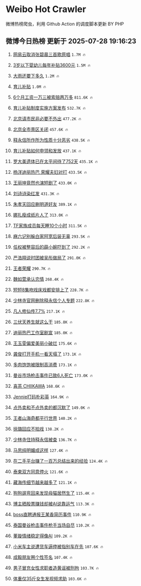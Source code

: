 # Weibo Hot Crawler 



微博热榜爬虫，利用 Github Action 的调度脚本更新 BY PHP 


## 微博今日热榜 更新于 2025-07-28 19:16:23 
1. [网易云取消张碧晨三首歌原唱](https://s.weibo.com/weibo?q=%23%E7%BD%91%E6%98%93%E4%BA%91%E5%8F%96%E6%B6%88%E5%BC%A0%E7%A2%A7%E6%99%A8%E4%B8%89%E9%A6%96%E6%AD%8C%E5%8E%9F%E5%94%B1%23&t=31&band_rank=1&Refer=top) `1.7M 🔥` 

1. [3岁以下婴幼儿每年补贴3600元](https://s.weibo.com/weibo?q=%233%E5%B2%81%E4%BB%A5%E4%B8%8B%E5%A9%B4%E5%B9%BC%E5%84%BF%E6%AF%8F%E5%B9%B4%E8%A1%A5%E8%B4%B43600%E5%85%83%23&t=31&band_rank=2&Refer=top) `1.5M 🔥` 

1. [大雨还要下多久](https://s.weibo.com/weibo?q=%23%E5%A4%A7%E9%9B%A8%E8%BF%98%E8%A6%81%E4%B8%8B%E5%A4%9A%E4%B9%85%23&t=31&band_rank=3&Refer=top) `1.2M 🔥` 

1. [育儿补贴](https://s.weibo.com/weibo?q=%E8%82%B2%E5%84%BF%E8%A1%A5%E8%B4%B4&t=31&band_rank=4&Refer=top) `1.0M 🔥` 

1. [6个月工资一万三被索赔两万多](https://s.weibo.com/weibo?q=%236%E4%B8%AA%E6%9C%88%E5%B7%A5%E8%B5%84%E4%B8%80%E4%B8%87%E4%B8%89%E8%A2%AB%E7%B4%A2%E8%B5%94%E4%B8%A4%E4%B8%87%E5%A4%9A%23&t=31&band_rank=5&Refer=top) `811.6K 🔥` 

1. [育儿补贴制度实施方案发布](https://s.weibo.com/weibo?q=%23%E8%82%B2%E5%84%BF%E8%A1%A5%E8%B4%B4%E5%88%B6%E5%BA%A6%E5%AE%9E%E6%96%BD%E6%96%B9%E6%A1%88%E5%8F%91%E5%B8%83%23&t=31&band_rank=6&Refer=top) `532.7K 🔥` 

1. [北京请市民非必要不外出](https://s.weibo.com/weibo?q=%23%E5%8C%97%E4%BA%AC%E8%AF%B7%E5%B8%82%E6%B0%91%E9%9D%9E%E5%BF%85%E8%A6%81%E4%B8%8D%E5%A4%96%E5%87%BA%23&t=31&band_rank=7&Refer=top) `477.2K 🔥` 

1. [北京全市景区关闭](https://s.weibo.com/weibo?q=%23%E5%8C%97%E4%BA%AC%E5%85%A8%E5%B8%82%E6%99%AF%E5%8C%BA%E5%85%B3%E9%97%AD%23&t=31&band_rank=8&Refer=top) `457.6K 🔥` 

1. [释永信所作所为性质十分恶劣](https://s.weibo.com/weibo?q=%23%E9%87%8A%E6%B0%B8%E4%BF%A1%E6%89%80%E4%BD%9C%E6%89%80%E4%B8%BA%E6%80%A7%E8%B4%A8%E5%8D%81%E5%88%86%E6%81%B6%E5%8A%A3%23&t=31&band_rank=9&Refer=top) `438.5K 🔥` 

1. [育儿补贴如何申领和发放](https://s.weibo.com/weibo?q=%23%E8%82%B2%E5%84%BF%E8%A1%A5%E8%B4%B4%E5%A6%82%E4%BD%95%E7%94%B3%E9%A2%86%E5%92%8C%E5%8F%91%E6%94%BE%23&t=31&band_rank=10&Refer=top) `437.1K 🔥` 

1. [罗大美遗体已在太平间待了752天](https://s.weibo.com/weibo?q=%23%E7%BD%97%E5%A4%A7%E7%BE%8E%E9%81%97%E4%BD%93%E5%B7%B2%E5%9C%A8%E5%A4%AA%E5%B9%B3%E9%97%B4%E5%BE%85%E4%BA%86752%E5%A4%A9%23&t=31&band_rank=11&Refer=top) `435.1K 🔥` 

1. [杨洋迪丽热巴 荣耀夫妇对打](https://s.weibo.com/weibo?q=%E6%9D%A8%E6%B4%8B%E8%BF%AA%E4%B8%BD%E7%83%AD%E5%B7%B4%20%E8%8D%A3%E8%80%80%E5%A4%AB%E5%A6%87%E5%AF%B9%E6%89%93&t=31&band_rank=12&Refer=top) `433.5K 🔥` 

1. [王丽坤竟然也演短剧了](https://s.weibo.com/weibo?q=%E7%8E%8B%E4%B8%BD%E5%9D%A4%E7%AB%9F%E7%84%B6%E4%B9%9F%E6%BC%94%E7%9F%AD%E5%89%A7%E4%BA%86&t=31&band_rank=13&Refer=top) `433.0K 🔥` 

1. [刘诗诗染红发](https://s.weibo.com/weibo?q=%E5%88%98%E8%AF%97%E8%AF%97%E6%9F%93%E7%BA%A2%E5%8F%91&t=31&band_rank=14&Refer=top) `431.3K 🔥` 

1. [朱孝天回应删明道好友](https://s.weibo.com/weibo?q=%E6%9C%B1%E5%AD%9D%E5%A4%A9%E5%9B%9E%E5%BA%94%E5%88%A0%E6%98%8E%E9%81%93%E5%A5%BD%E5%8F%8B&t=31&band_rank=15&Refer=top) `389.1K 🔥` 

1. [娜扎瘦成纸片人了](https://s.weibo.com/weibo?q=%E5%A8%9C%E6%89%8E%E7%98%A6%E6%88%90%E7%BA%B8%E7%89%87%E4%BA%BA%E4%BA%86&t=31&band_rank=16&Refer=top) `313.0K 🔥` 

1. [TF家族成员每天睡10个小时](https://s.weibo.com/weibo?q=TF%E5%AE%B6%E6%97%8F%E6%88%90%E5%91%98%E6%AF%8F%E5%A4%A9%E7%9D%A110%E4%B8%AA%E5%B0%8F%E6%97%B6&t=31&band_rank=17&Refer=top) `311.5K 🔥` 

1. [麻六记别躲白家阿宽后装无辜](https://s.weibo.com/weibo?q=%23%E9%BA%BB%E5%85%AD%E8%AE%B0%E5%88%AB%E8%BA%B2%E7%99%BD%E5%AE%B6%E9%98%BF%E5%AE%BD%E5%90%8E%E8%A3%85%E6%97%A0%E8%BE%9C%23&t=31&band_rank=18&Refer=top) `293.5K 🔥` 

1. [任权被整容后的薛小婉吓到了](https://s.weibo.com/weibo?q=%23%E4%BB%BB%E6%9D%83%E8%A2%AB%E6%95%B4%E5%AE%B9%E5%90%8E%E7%9A%84%E8%96%9B%E5%B0%8F%E5%A9%89%E5%90%93%E5%88%B0%E4%BA%86%23&t=31&band_rank=19&Refer=top) `292.2K 🔥` 

1. [严浩翔说时团被吴彤做局了](https://s.weibo.com/weibo?q=%E4%B8%A5%E6%B5%A9%E7%BF%94%E8%AF%B4%E6%97%B6%E5%9B%A2%E8%A2%AB%E5%90%B4%E5%BD%A4%E5%81%9A%E5%B1%80%E4%BA%86&t=31&band_rank=20&Refer=top) `291.0K 🔥` 

1. [王者荣耀](https://s.weibo.com/weibo?q=%23%E7%8E%8B%E8%80%85%E8%8D%A3%E8%80%80%23&t=31&band_rank=21&Refer=top) `290.7K 🔥` 

1. [魏如萱承认恋情](https://s.weibo.com/weibo?q=%23%E9%AD%8F%E5%A6%82%E8%90%B1%E6%89%BF%E8%AE%A4%E6%81%8B%E6%83%85%23&t=31&band_rank=22&Refer=top) `268.4K 🔥` 

1. [短短8集吻戏床戏都安排上了](https://s.weibo.com/weibo?q=%E7%9F%AD%E7%9F%AD8%E9%9B%86%E5%90%BB%E6%88%8F%E5%BA%8A%E6%88%8F%E9%83%BD%E5%AE%89%E6%8E%92%E4%B8%8A%E4%BA%86&t=31&band_rank=23&Refer=top) `228.7K 🔥` 

1. [少林寺官网删除释永信个人专题](https://s.weibo.com/weibo?q=%23%E5%B0%91%E6%9E%97%E5%AF%BA%E5%AE%98%E7%BD%91%E5%88%A0%E9%99%A4%E9%87%8A%E6%B0%B8%E4%BF%A1%E4%B8%AA%E4%BA%BA%E4%B8%93%E9%A2%98%23&t=31&band_rank=24&Refer=top) `222.8K 🔥` 

1. [凡人修仙传7.7%](https://s.weibo.com/weibo?q=%23%E5%87%A1%E4%BA%BA%E4%BF%AE%E4%BB%99%E4%BC%A07.7%25%23&t=31&band_rank=25&Refer=top) `217.1K 🔥` 

1. [三伏天养生就这么干](https://s.weibo.com/weibo?q=%23%E4%B8%89%E4%BC%8F%E5%A4%A9%E5%85%BB%E7%94%9F%E5%B0%B1%E8%BF%99%E4%B9%88%E5%B9%B2%23&t=31&band_rank=26&Refer=top) `185.8K 🔥` 

1. [迪丽热巴工作室剧宣](https://s.weibo.com/weibo?q=%23%E8%BF%AA%E4%B8%BD%E7%83%AD%E5%B7%B4%E5%B7%A5%E4%BD%9C%E5%AE%A4%E5%89%A7%E5%AE%A3%23&t=31&band_rank=27&Refer=top) `185.0K 🔥` 

1. [王玉雯偏爱美丽小破烂](https://s.weibo.com/weibo?q=%E7%8E%8B%E7%8E%89%E9%9B%AF%E5%81%8F%E7%88%B1%E7%BE%8E%E4%B8%BD%E5%B0%8F%E7%A0%B4%E7%83%82&t=31&band_rank=28&Refer=top) `175.6K 🔥` 

1. [龚俊打开手机一看天塌了](https://s.weibo.com/weibo?q=%E9%BE%9A%E4%BF%8A%E6%89%93%E5%BC%80%E6%89%8B%E6%9C%BA%E4%B8%80%E7%9C%8B%E5%A4%A9%E5%A1%8C%E4%BA%86&t=31&band_rank=29&Refer=top) `173.1K 🔥` 

1. [多肉饱饱被限制高消费](https://s.weibo.com/weibo?q=%23%E5%A4%9A%E8%82%89%E9%A5%B1%E9%A5%B1%E8%A2%AB%E9%99%90%E5%88%B6%E9%AB%98%E6%B6%88%E8%B4%B9%23&t=31&band_rank=30&Refer=top) `173.1K 🔥` 

1. [曼谷市场枪击事件已致6人死亡](https://s.weibo.com/weibo?q=%23%E6%9B%BC%E8%B0%B7%E5%B8%82%E5%9C%BA%E6%9E%AA%E5%87%BB%E4%BA%8B%E4%BB%B6%E5%B7%B2%E8%87%B46%E4%BA%BA%E6%AD%BB%E4%BA%A1%23&t=31&band_rank=31&Refer=top) `173.0K 🔥` 

1. [喜茶 CHIIKAWA](https://s.weibo.com/weibo?q=%E5%96%9C%E8%8C%B6%20CHIIKAWA&t=31&band_rank=32&Refer=top) `168.6K 🔥` 

1. [Jennie打码朴彩英](https://s.weibo.com/weibo?q=%23Jennie%E6%89%93%E7%A0%81%E6%9C%B4%E5%BD%A9%E8%8B%B1%23&t=31&band_rank=33&Refer=top) `164.9K 🔥` 

1. [点外卖和不点外卖的都沉默了](https://s.weibo.com/weibo?q=%E7%82%B9%E5%A4%96%E5%8D%96%E5%92%8C%E4%B8%8D%E7%82%B9%E5%A4%96%E5%8D%96%E7%9A%84%E9%83%BD%E6%B2%89%E9%BB%98%E4%BA%86&t=31&band_rank=34&Refer=top) `149.0K 🔥` 

1. [王者山海奇都平行世界](https://s.weibo.com/weibo?q=%23%E7%8E%8B%E8%80%85%E5%B1%B1%E6%B5%B7%E5%A5%87%E9%83%BD%E5%B9%B3%E8%A1%8C%E4%B8%96%E7%95%8C%23&t=31&band_rank=35&Refer=top) `140.2K 🔥` 

1. [徐璐回应不拍戏](https://s.weibo.com/weibo?q=%23%E5%BE%90%E7%92%90%E5%9B%9E%E5%BA%94%E4%B8%8D%E6%8B%8D%E6%88%8F%23&t=31&band_rank=36&Refer=top) `138.2K 🔥` 

1. [少林寺住持释永信被查](https://s.weibo.com/weibo?q=%23%E5%B0%91%E6%9E%97%E5%AF%BA%E4%BD%8F%E6%8C%81%E9%87%8A%E6%B0%B8%E4%BF%A1%E8%A2%AB%E6%9F%A5%23&t=31&band_rank=37&Refer=top) `136.7K 🔥` 

1. [马思纯明媚成这样](https://s.weibo.com/weibo?q=%E9%A9%AC%E6%80%9D%E7%BA%AF%E6%98%8E%E5%AA%9A%E6%88%90%E8%BF%99%E6%A0%B7&t=31&band_rank=38&Refer=top) `127.4K 🔥` 

1. [在二手平台赚了一百万总结出来的经验](https://s.weibo.com/weibo?q=%E5%9C%A8%E4%BA%8C%E6%89%8B%E5%B9%B3%E5%8F%B0%E8%B5%9A%E4%BA%86%E4%B8%80%E7%99%BE%E4%B8%87%E6%80%BB%E7%BB%93%E5%87%BA%E6%9D%A5%E7%9A%84%E7%BB%8F%E9%AA%8C&t=31&band_rank=39&Refer=top) `124.4K 🔥` 

1. [泰柬双方同意停火](https://s.weibo.com/weibo?q=%23%E6%B3%B0%E6%9F%AC%E5%8F%8C%E6%96%B9%E5%90%8C%E6%84%8F%E5%81%9C%E7%81%AB%23&t=31&band_rank=40&Refer=top) `121.6K 🔥` 

1. [藏海传细节越来越多了](https://s.weibo.com/weibo?q=%23%E8%97%8F%E6%B5%B7%E4%BC%A0%E7%BB%86%E8%8A%82%E8%B6%8A%E6%9D%A5%E8%B6%8A%E5%A4%9A%E4%BA%86%23&t=31&band_rank=41&Refer=top) `121.1K 🔥` 

1. [狗狗遛弯回来发现母猫居然生了](https://s.weibo.com/weibo?q=%23%E7%8B%97%E7%8B%97%E9%81%9B%E5%BC%AF%E5%9B%9E%E6%9D%A5%E5%8F%91%E7%8E%B0%E6%AF%8D%E7%8C%AB%E5%B1%85%E7%84%B6%E7%94%9F%E4%BA%86%23&t=31&band_rank=42&Refer=top) `115.4K 🔥` 

1. [博主晒股票赚钱却被AI说靠运气](https://s.weibo.com/weibo?q=%23%E5%8D%9A%E4%B8%BB%E6%99%92%E8%82%A1%E7%A5%A8%E8%B5%9A%E9%92%B1%E5%8D%B4%E8%A2%ABAI%E8%AF%B4%E9%9D%A0%E8%BF%90%E6%B0%94%23&t=31&band_rank=43&Refer=top) `113.3K 🔥` 

1. [boss直聘通报王某香简历事件](https://s.weibo.com/weibo?q=%23boss%E7%9B%B4%E8%81%98%E9%80%9A%E6%8A%A5%E7%8E%8B%E6%9F%90%E9%A6%99%E7%AE%80%E5%8E%86%E4%BA%8B%E4%BB%B6%23&t=31&band_rank=44&Refer=top) `110.9K 🔥` 

1. [泰国曼谷枪击事件枪手当场自尽](https://s.weibo.com/weibo?q=%23%E6%B3%B0%E5%9B%BD%E6%9B%BC%E8%B0%B7%E6%9E%AA%E5%87%BB%E4%BA%8B%E4%BB%B6%E6%9E%AA%E6%89%8B%E5%BD%93%E5%9C%BA%E8%87%AA%E5%B0%BD%23&t=31&band_rank=45&Refer=top) `110.2K 🔥` 

1. [董璇情绪稳定得像AI](https://s.weibo.com/weibo?q=%E8%91%A3%E7%92%87%E6%83%85%E7%BB%AA%E7%A8%B3%E5%AE%9A%E5%BE%97%E5%83%8FAI&t=31&band_rank=46&Refer=top) `109.2K 🔥` 

1. [小米车主说遭货车逼停被指别车在先](https://s.weibo.com/weibo?q=%23%E5%B0%8F%E7%B1%B3%E8%BD%A6%E4%B8%BB%E8%AF%B4%E9%81%AD%E8%B4%A7%E8%BD%A6%E9%80%BC%E5%81%9C%E8%A2%AB%E6%8C%87%E5%88%AB%E8%BD%A6%E5%9C%A8%E5%85%88%23&t=31&band_rank=47&Refer=top) `107.6K 🔥` 

1. [成毅朋友圈个性签名](https://s.weibo.com/weibo?q=%23%E6%88%90%E6%AF%85%E6%9C%8B%E5%8F%8B%E5%9C%88%E4%B8%AA%E6%80%A7%E7%AD%BE%E5%90%8D%23&t=31&band_rank=48&Refer=top) `107.4K 🔥` 

1. [男子冒充女性求职者造黄谣被刑拘](https://s.weibo.com/weibo?q=%23%E7%94%B7%E5%AD%90%E5%86%92%E5%85%85%E5%A5%B3%E6%80%A7%E6%B1%82%E8%81%8C%E8%80%85%E9%80%A0%E9%BB%84%E8%B0%A3%E8%A2%AB%E5%88%91%E6%8B%98%23&t=31&band_rank=49&Refer=top) `103.7K 🔥` 

1. [体重仅35斤女生发视频求助](https://s.weibo.com/weibo?q=%23%E4%BD%93%E9%87%8D%E4%BB%8535%E6%96%A4%E5%A5%B3%E7%94%9F%E5%8F%91%E8%A7%86%E9%A2%91%E6%B1%82%E5%8A%A9%23&t=31&band_rank=50&Refer=top) `103.6K 🔥` 

